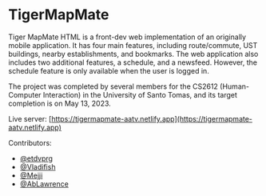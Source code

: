 # TigerMapMate
Tiger MapMate HTML is a front-dev web implementation of an originally mobile application.
It has four main features, including route/commute, UST buildings, nearby establishments, and bookmarks. 
The web application also includes two additional features, a schedule, and a newsfeed. 
However, the schedule feature is only available when the user is logged in.

The project was completed by several members for the CS2612 (Human-Computer Interaction) in the University of Santo Tomas, 
and its target completion is on May 13, 2023.

Live server: [https://tigermapmate-aatv.netlify.app](https://tigermapmate-aatv.netlify.app)

Contributors:
- [@etdvprg](https://github.com/etdvprg)
- [@Vladifish](https://github.com/Vladifish)
- [@Mejji](https://github.com/Mejji)
- [@AbLawrence](https://github.com/AbLawrence)
